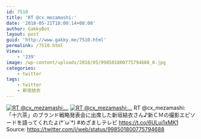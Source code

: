 ```yaml
---
id: 7510
title: 'RT @cx_mezamashi:'
date: '2018-05-21T18:00:14+08:00'
author: GakkyBot
layout: post
guid: 'http://www.gakky.me/7510.html'
permalink: /7510.html
Views:
    - '239'
image: /wp-content/uploads/2018/05/998501800775794688_0.jpg
categories:
    - twitter
tags:
    - twitter
    - 新垣结衣
---
```


[![RT @cx_mezamashi:...](http://www.yui-aragaki.org/wp-content/uploads/2018/05/998501800775794688_0.jpg)](http://www.yui-aragaki.org/wp-content/uploads/2018/05/998501800775794688_0.jpg)
[![RT @cx_mezamashi:...](http://www.yui-aragaki.org/wp-content/uploads/2018/05/998501800775794688_1.jpg)](http://www.yui-aragaki.org/wp-content/uploads/2018/05/998501800775794688_1.jpg)
RT @cx\_mezamashi: 「十六茶」のブランド戦略発表会に出席した新垣結衣さん♪新ＣＭの撮影エピソードを語ってくれたよ(\*´ω`\*)
\#めざましテレビ https://t.co/6ULui1xMK1
Source: <https://twitter.com/i/web/status/998501800775794688>
